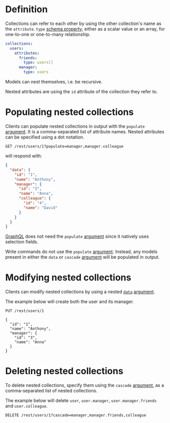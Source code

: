 # Definition

Collections can refer to each other by using the other collection's name as
the `attribute.type` [schema property](schema.md), either as a scalar
value or an array, for one-to-one or one-to-many relationship.

```yml
collections:
  users:
    attributes:
      friends:
        type: users[]
      manager:
        type: users
```

Models can nest themselves, i.e. be recursive.

Nested attributes are using the `id` attribute of the collection they refer to.

# Populating nested collections

Clients can populate nested collections in output with the `populate`
[argument](rpc.md#rpc).
It is a comma-separated list of attribute names. Nested attributes can be
specified using a dot notation.

```HTTP
GET /rest/users/1?populate=manager,manager.colleague
```

will respond with:

```json
{
  "data": {
    "id": "1",
    "name": "Anthony",
    "manager": {
      "id": "3",
      "name": "Anna",
      "colleague": {
        "id": "4",
        "name": "David"
      }
    }
  }
}
```

[GraphQL](graphql.md#selection-and-population) does not need the
`populate` [argument](rpc.md#rpc) since it natively uses selection fields.

Write commands do not use the `populate` [argument](rpc.md#rpc).
Instead, any models present in either the `data` or `cascade`
[argument](rpc.md#rpc) will be populated in output.

# Modifying nested collections

Clients can modify nested collections by using a nested
[`data`](crud.md) [argument](rpc.md#rpc).

The example below will create both the user and its manager.

```HTTP
PUT /rest/users/1

{
  "id": "1",
  "name": "Anthony",
  "manager": {
    "id": "3",
    "name": "Anna"
  }
}
```

# Deleting nested collections

To delete nested collections, specify them using the `cascade`
[argument](rpc.md#rpc), as a comma-separated list of nested collections.

The example below will delete `user`, `user.manager`, `user.manager.friends`
and `user.colleague`.

```HTTP
DELETE /rest/users/1?cascade=manager,manager.friends,colleague
```
